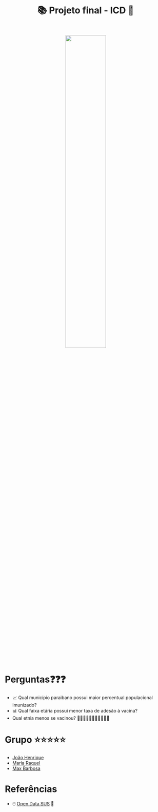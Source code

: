 <h1 align="center">📚️ Projeto final - ICD 💉</h1>
<br>
<p align="center"><img src="https://www.camara.leg.br/midias/image/2020/10/img20201022140139807-768x512.jpg" width="50%" height="50%"/></p>

# Perguntas❓️❓️❓️

- 📈 Qual município paraibano possui maior percentual populacional imunizado? 
- 📊 Qual faixa etária possui menor taxa de adesão à vacina? 
- Qual etnia menos se vacinou? 👩🏽👨🏻👩🏿👨👩🏼👨🏽

# Grupo ⭐️⭐️⭐️⭐️⭐️
* [João Henrique](github.com/joaoh224488)
* [Maria Raquel](github.com/maria-raquel)
* [Max Barbosa](github.com/maxbarbosa)

# Referências
* 🖱️ [Open Data SUS](https://s3.sa-east-1.amazonaws.com/ckan.saude.gov.br/SIPNI/COVID/uf/uf%3DPB/part-00002-348ec44a-7718-4646-b48f-b36ac28895f2.c000.csv) 🏥
